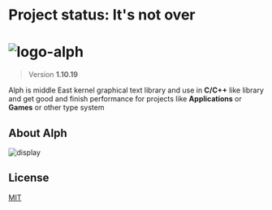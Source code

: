 # Project status: It's not over
# ![logo-alph](https://github.com/user-attachments/assets/0d57f27c-938d-4df3-a22c-c359c09e68df)

>Version **1.10.19**

Alph is middle East kernel graphical text library and use in **C/C++** like library and get good and finish performance for projects like **Applications** or **Games** or other type system

## About Alph

![display](https://github.com/user-attachments/assets/20ab6a38-7674-483b-8bf0-2173179d620b)

## License
[MIT](LICENSE)
